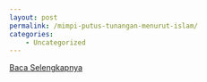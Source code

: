 ```yaml
---
layout: post
permalink: /mimpi-putus-tunangan-menurut-islam/
categories:
    - Uncategorized
---
```


[Baca Selengkapnya](/07)